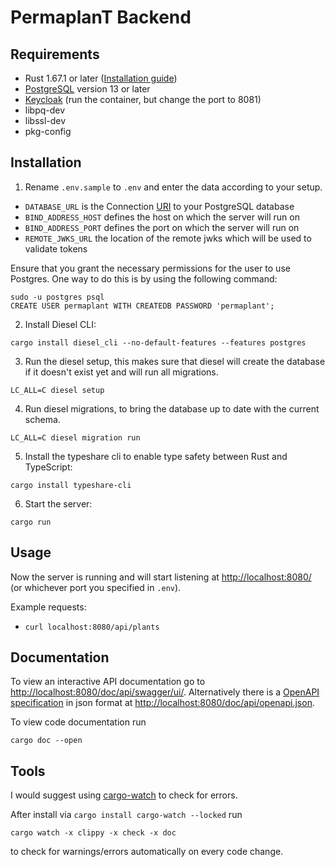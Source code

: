 # PermaplanT Backend

## Requirements

- Rust 1.67.1 or later ([Installation guide](../doc/development_setup.md))
- [PostgreSQL](https://www.postgresql.org/download/) version 13 or later
- [Keycloak](https://www.keycloak.org/getting-started/getting-started-docker) (run the container, but change the port to 8081)
- libpq-dev
- libssl-dev
- pkg-config

## Installation

1. Rename `.env.sample` to `.env` and enter the data according to your setup.

- `DATABASE_URL` is the Connection [URI](https://www.postgresql.org/docs/current/libpq-connect.html#LIBPQ-CONNSTRING) to your PostgreSQL database
- `BIND_ADDRESS_HOST` defines the host on which the server will run on
- `BIND_ADDRESS_PORT` defines the port on which the server will run on
- `REMOTE_JWKS_URL` the location of the remote jwks which will be used to validate tokens

Ensure that you grant the necessary permissions for the user to use Postgres. One way to do this is by using the following command:

```shell
sudo -u postgres psql
CREATE USER permaplant WITH CREATEDB PASSWORD 'permaplant';
```

2. Install Diesel CLI:

```shell
cargo install diesel_cli --no-default-features --features postgres
```

3. Run the diesel setup, this makes sure that diesel will create the database if it doesn't exist yet and will run all migrations.

```shell
LC_ALL=C diesel setup
```

4. Run diesel migrations, to bring the database up to date with the current schema.

```shell
LC_ALL=C diesel migration run
```

5. Install the typeshare cli to enable type safety between Rust and TypeScript:

```shell
cargo install typeshare-cli
```

6. Start the server:

```shell
cargo run
```

## Usage

Now the server is running and will start listening at <http://localhost:8080/> (or whichever port you specified in `.env`).

Example requests:

- `curl localhost:8080/api/plants`

## Documentation

To view an interactive API documentation go to <http://localhost:8080/doc/api/swagger/ui/>.
Alternatively there is a [OpenAPI specification](https://spec.openapis.org/oas/latest.html) in json format at <http://localhost:8080/doc/api/openapi.json>.

To view code documentation run

```shell
cargo doc --open
```

## Tools

I would suggest using [cargo-watch](https://github.com/watchexec/cargo-watch) to check for errors.

After install via `cargo install cargo-watch --locked` run

```shell
cargo watch -x clippy -x check -x doc
```

to check for warnings/errors automatically on every code change.
